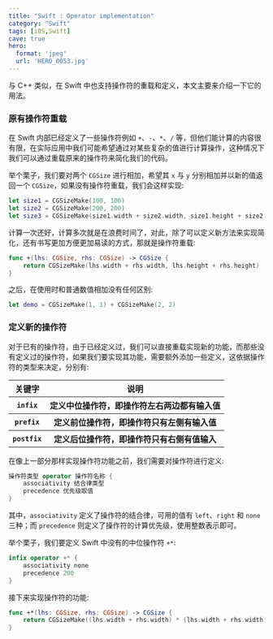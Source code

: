 ```yaml
---
title: "Swift : Operator implementation"
category: "Swift"
tags: [iOS,Swift]
cave: true
hero:
  format: 'jpeg'
  url: 'HERO_0053.jpg'
---
```

与 C++ 类似，在 Swift 中也支持操作符的重载和定义，本文主要来介绍一下它的用法。

### 原有操作符重载

在 Swift 内部已经定义了一些操作符例如 `+`、`-`、`*`、`/` 等，但他们能计算的内容很有限，在实际应用中我们可能希望通过对某些复杂的值进行计算操作，这种情况下我们可以通过重载原来的操作符来简化我们的代码。

举个栗子，我们要对两个 `CGSize` 进行相加，希望其 `x` 与 `y` 分别相加并以新的值返回一个 `CGSize`，如果没有操作符重载，我们会这样实现:

```swift
let size1 = CGSizeMake(100, 100)
let size2 = CGSizeMake(200, 200)
let size3 = CGSizeMake(size1.width + size2.width, size1.height + size2.height)
```


计算一次还好，计算多次就是在浪费时间了，对此，除了可以定义新方法来实现简化，还有书写更加方便更加易读的方式，那就是操作符重载:

```swift
func +(lhs: CGSize, rhs: CGSize) -> CGSize {
    return CGSizeMake(lhs.width + rhs.width, lhs.height + rhs.height)
}
```


之后，在使用时和普通数值相加没有任何区别:

```swift
let demo = CGSizeMake(1, 1) + CGSizeMake(2, 2)
```


### 定义新的操作符

对于已有的操作符，由于已经定义过，我们可以直接重载实现新的功能，而那些没有定义过的操作符，如果我们要实现其功能，需要额外添加一些定义，这依据操作符的类型来决定，分别有:


<table>
<tr><th>关键字</th><th>说明</th></tr>
<tr><th><code>infix</code></th><th>定义中位操作符，即操作符左右两边都有输入值</th></tr>
<tr><th><code>prefix</code></th><th>定义前位操作符，即操作符只有左侧有输入值</th></tr>
<tr><th><code>postfix</code></th><th>定义后位操作符，即操作符只有右侧有值输入</th></tr>
</table>


在像上一部分那样实现操作符功能之前，我们需要对操作符进行定义:

```swift
操作符类型 operator 操作符名称 {
	associativity 结合律类型
	precedence 优先级取值
}
```


其中，`associativity` 定义了操作符的结合律，可用的值有 `left­`、`right­` 和 `none­` 三种；而 `precedence` 则定义了操作符的计算优先级，使用整数表示即可。

举个栗子，我们要定义 Swift 中没有的中位操作符 `+*`:
```swift
infix operator +* {
    associativity none
    precedence 200
}
```

接下来实现操作符的功能:

```swift
func +*(lhs: CGSize, rhs: CGSize) -> CGSize {
    return CGSizeMake((lhs.width + rhs.width) * (lhs.width + rhs.width), (lhs.height + rhs.height) * (lhs.height + rhs.height))
}
```




